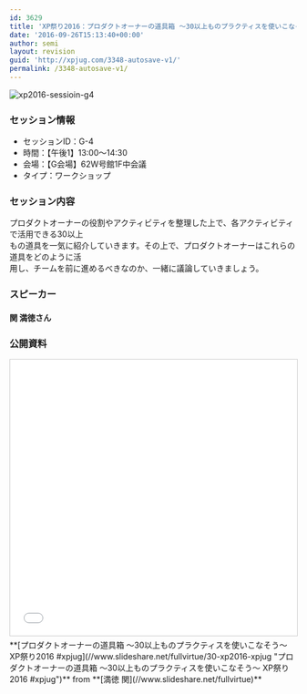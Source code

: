 ```yaml
---
id: 3629
title: 'XP祭り2016：プロダクトオーナーの道具箱 ～30以上ものプラクティスを使いこなそう～（関 満徳さん）'
date: '2016-09-26T15:13:40+00:00'
author: semi
layout: revision
guid: 'http://xpjug.com/3348-autosave-v1/'
permalink: /3348-autosave-v1/
---
```


![xp2016-sessioin-g4](http://xpjug.com/wp-content/uploads/2016/08/xp2016-sessioin-g4.png)

### セッション情報

- セッションID：G-4
- 時間：【午後1】13:00～14:30
- 会場：【G会場】62W号館1F中会議
- タイプ：ワークショップ

### セッション内容

プロダクトオーナーの役割やアクティビティを整理した上で、各アクティビティで活用できる30以上  
もの道具を一気に紹介していきます。その上で、プロダクトオーナーはこれらの道具をどのように活  
用し、チームを前に進めるべきなのか、一緒に議論していきましょう。

### スピーカー

#### 関 満徳さん

### 公開資料

<iframe allowfullscreen="" frameborder="0" height="485" marginheight="0" marginwidth="0" scrolling="no" src="//www.slideshare.net/slideshow/embed_code/key/4fvSqBGT5VKGV5" style="border:1px solid #CCC; border-width:1px; margin-bottom:5px; max-width: 100%;" width="595"> </iframe>

<div style="margin-bottom:5px">  **[プロダクトオーナーの道具箱 ～30以上ものプラクティスを使いこなそう～ XP祭り2016 #xpjug](//www.slideshare.net/fullvirtue/30-xp2016-xpjug "プロダクトオーナーの道具箱 ～30以上ものプラクティスを使いこなそう～ XP祭り2016 #xpjug")**  from **[満徳 関](//www.slideshare.net/fullvirtue)** </div>